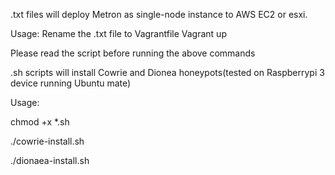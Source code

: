 .txt files will deploy Metron as single-node instance to AWS EC2 or esxi.

Usage:
Rename the .txt file to Vagrantfile
Vagrant up

Please read the script before running the above commands

.sh scripts will install Cowrie and Dionea honeypots(tested on Raspberrypi 3 device running Ubuntu mate)

Usage:

chmod +x *.sh 

./cowrie-install.sh 

./dionaea-install.sh 

